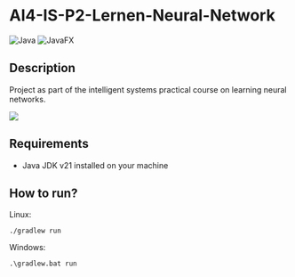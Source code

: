 # AI4-IS-P2-Lernen-Neural-Network
![Java](https://img.shields.io/badge/Java-ED8B00?style=for-the-badge&logo=openjdk&logoColor=white) ![JavaFX](https://img.shields.io/badge/javafx-%23FF0000.svg?style=for-the-badge&logo=javafx&logoColor=white)

## Description
Project as part of the intelligent systems practical course on learning neural networks.

![](https://github.com/BAAMMM1/AI4-IS-P2-Lernen-Neural-Network/blob/dd4ec95e4c5b40868781d019e80a0ab983bb25a7/teaser.gif)

## Requirements
- Java JDK v21 installed on your machine

## How to run?
Linux:
```
./gradlew run
```

Windows:
```
.\gradlew.bat run
```
